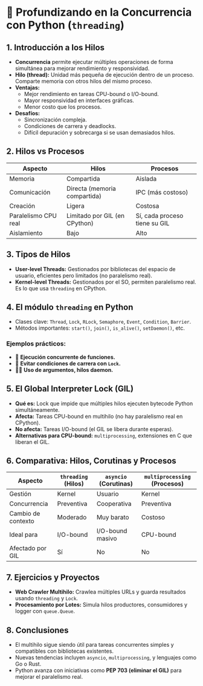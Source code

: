 # 🧵 Profundizando en la Concurrencia con Python (`threading`)

## 1. Introducción a los Hilos
- **Concurrencia** permite ejecutar múltiples operaciones de forma simultánea para mejorar rendimiento y responsividad.
- **Hilo (thread):** Unidad más pequeña de ejecución dentro de un proceso. Comparte memoria con otros hilos del mismo proceso.
- **Ventajas:**
  - Mejor rendimiento en tareas CPU-bound o I/O-bound.
  - Mayor responsividad en interfaces gráficas.
  - Menor costo que los procesos.
- **Desafíos:**
  - Sincronización compleja.
  - Condiciones de carrera y deadlocks.
  - Difícil depuración y sobrecarga si se usan demasiados hilos.

## 2. Hilos vs Procesos
| Aspecto               | Hilos                            | Procesos                        |
|-----------------------|-----------------------------------|----------------------------------|
| Memoria               | Compartida                        | Aislada                          |
| Comunicación          | Directa (memoria compartida)      | IPC (más costoso)               |
| Creación              | Ligera                            | Costosa                          |
| Paralelismo CPU real  | Limitado por GIL (en CPython)     | Sí, cada proceso tiene su GIL   |
| Aislamiento            | Bajo                              | Alto                             |

## 3. Tipos de Hilos
- **User-level Threads:** Gestionados por bibliotecas del espacio de usuario, eficientes pero limitados (no paralelismo real).
- **Kernel-level Threads:** Gestionados por el SO, permiten paralelismo real. Es lo que usa `threading` en CPython.

## 4. El módulo `threading` en Python
- Clases clave: `Thread`, `Lock`, `RLock`, `Semaphore`, `Event`, `Condition`, `Barrier`.
- Métodos importantes: `start()`, `join()`, `is_alive()`, `setDaemon()`, etc.

### Ejemplos prácticos:
- 🧮 **Ejecución concurrente de funciones.**
- 🔐 **Evitar condiciones de carrera con `Lock`.**
- 🧑‍💼 **Uso de argumentos, hilos daemon.**

## 5. El Global Interpreter Lock (GIL)
- **Qué es:** Lock que impide que múltiples hilos ejecuten bytecode Python simultáneamente.
- **Afecta:** Tareas CPU-bound en multihilo (no hay paralelismo real en CPython).
- **No afecta:** Tareas I/O-bound (el GIL se libera durante esperas).
- **Alternativas para CPU-bound:** `multiprocessing`, extensiones en C que liberan el GIL.

## 6. Comparativa: Hilos, Corutinas y Procesos

| Aspecto              | `threading` (Hilos) | `asyncio` (Corutinas) | `multiprocessing` (Procesos) |
|----------------------|---------------------|------------------------|-------------------------------|
| Gestión              | Kernel              | Usuario                | Kernel                        |
| Concurrencia         | Preventiva          | Cooperativa            | Preventiva                    |
| Cambio de contexto   | Moderado            | Muy barato             | Costoso                       |
| Ideal para           | I/O-bound           | I/O-bound masivo       | CPU-bound                     |
| Afectado por GIL     | Sí                  | No                     | No                            |

## 7. Ejercicios y Proyectos
- **Web Crawler Multihilo:** Crawlea múltiples URLs y guarda resultados usando `threading` y `Lock`.
- **Procesamiento por Lotes:** Simula hilos productores, consumidores y logger con `queue.Queue`.

## 8. Conclusiones
- El multihilo sigue siendo útil para tareas concurrentes simples y compatibles con bibliotecas existentes.
- Nuevas tendencias incluyen `asyncio`, `multiprocessing`, y lenguajes como Go o Rust.
- Python avanza con iniciativas como **PEP 703 (eliminar el GIL)** para mejorar el paralelismo real.
